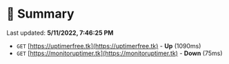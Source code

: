 # 📖 Summary
Last updated: **5/11/2022, 7:46:25 PM**

- `GET` [https://uptimerfree.tk](https://uptimerfree.tk) - **Up** (1090ms)
- `GET` [https://monitoruptimer.tk](https://monitoruptimer.tk) - **Down** (75ms)

